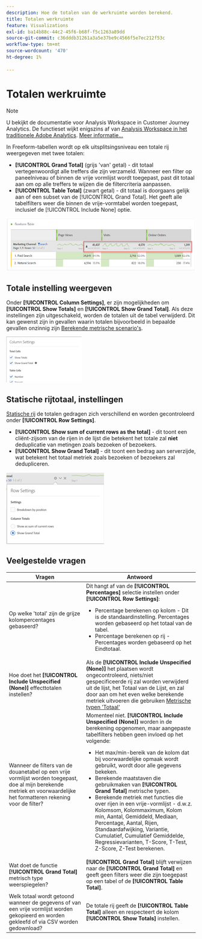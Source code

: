 ```yaml
---
description: Hoe de totalen van de werkruimte worden berekend.
title: Totalen werkruimte
feature: Visualizations
exl-id: ba14b88c-44c2-45f6-b68f-f5c1263a89dd
source-git-commit: c36dddb31261a3a5e37be9c4566f5e7ec212f53c
workflow-type: tm+mt
source-wordcount: '470'
ht-degree: 1%

---
```


# Totalen werkruimte

>[!NOTE]
>
>U bekijkt de documentatie voor Analysis Workspace in Customer Journey Analytics. De functieset wijkt enigszins af van [Analysis Workspace in het traditionele Adobe Analytics](https://experienceleague.adobe.com/docs/analytics/analyze/analysis-workspace/home.html). [Meer informatie...](/help/getting-started/cja-aa.md)

In Freeform-tabellen wordt op elk uitsplitsingsniveau een totale rij weergegeven met twee totalen:

* **[!UICONTROL Grand Total]** (grijs &#39;van&#39; getal) - dit totaal vertegenwoordigt alle treffers die zijn verzameld. Wanneer een filter op paneelniveau of binnen de vrije vormlijst wordt toegepast, past dit totaal aan om op alle treffers te wijzen die de filtercriteria aanpassen.
* **[!UICONTROL Table Total]** (zwart getal) - dit totaal is doorgaans gelijk aan of een subset van de [!UICONTROL Grand Total]. Het geeft alle tabelfilters weer die binnen de vrije-vormtabel worden toegepast, inclusief de [!UICONTROL Include None] optie.

![](assets/total-row.png)

## Totale instelling weergeven

Onder **[!UICONTROL Column Settings]**, er zijn mogelijkheden om **[!UICONTROL Show Totals]** en **[!UICONTROL Show Grand Total]**. Als deze instellingen zijn uitgeschakeld, worden de totalen uit de tabel verwijderd. Dit kan gewenst zijn in gevallen waarin totalen bijvoorbeeld in bepaalde gevallen onzinnig zijn [Berekende metrische scenario&#39;s](https://experienceleague.adobe.com/docs/analytics/components/calculated-metrics/calcmetrics-reference/cm-totals.html).

![](assets/column-settings-total.png)

## Statische rijtotaal, instellingen

[Statische rij](/help/analysis-workspace/visualizations/freeform-table/column-row-settings/manual-vs-dynamic-rows.md) de totalen gedragen zich verschillend en worden gecontroleerd onder **[!UICONTROL Row Settings]**.

* **[!UICONTROL Show sum of current rows as the total]** - dit toont een cliënt-zijsom van de rijen in de lijst die betekent het totale zal **niet** deduplicatie van metingen zoals bezoeken of bezoekers.
* **[!UICONTROL Show Grand Total]** - dit toont een bedrag aan serverzijde, wat betekent het totaal metriek zoals bezoeken of bezoekers zal dedupliceren.

![](assets/static-rows.png)

## Veelgestelde vragen

| Vragen | Antwoord |
|---|---|
| Op welke &#39;total&#39; zijn de grijze kolompercentages gebaseerd? | Dit hangt af van de **[!UICONTROL Percentages]** selectie instellen onder **[!UICONTROL Row Settings]**:<ul><li>Percentage berekenen op kolom - Dit is de standaardinstelling. Percentages worden gebaseerd op het totaal van de tabel.</li><li>Percentage berekenen op rij - Percentages worden gebaseerd op het Eindtotaal.</li></ul> |
| Hoe doet het **[!UICONTROL Include Unspecified (None)]** effecttotalen instellen? | Als de **[!UICONTROL Include Unspecified (None)]** het plaatsen wordt ongecontroleerd, niets/niet gespecificeerde rij zal worden verwijderd uit de lijst, het Totaal van de Lijst, en zal door aan om het even welke berekende metriek uitvoeren die gebruiken [Metrische typen &#39;Totaal&#39;](https://experienceleague.adobe.com/docs/analytics/components/calculated-metrics/calcmetric-workflow/m-metric-type-alloc.html) |
| Wanneer de filters van de douanetabel op een vrije vormlijst worden toegepast, doe al mijn berekende metriek en voorwaardelijke het formatteren rekening voor de filter? | Momenteel niet. **[!UICONTROL Include Unspecified (None)]** worden in de berekening opgenomen, maar aangepaste tabelfilters hebben geen invloed op het volgende:<ul><li>Het max/min-bereik van de kolom dat bij voorwaardelijke opmaak wordt gebruikt, wordt door alle gegevens bekeken.</li><li>Berekende maatstaven die gebruikmaken van **[!UICONTROL Grand Total]** metrische typen.</li><li>Berekende metriek met functies die over rijen in een vrije-vormlijst - d.w.z. Kolomsom, Kolommaximum, Kolom min, Aantal, Gemiddeld, Mediaan, Percentage, Aantal, Rijen, Standaardafwijking, Variantie, Cumulatief, Cumulatief Gemiddelde, Regressievarianten, T-Score, T-Test, Z-Score, Z-Test berekenen.</li></ul> |
| Wat doet de functie **[!UICONTROL Grand Total]** metrisch type weerspiegelen? | **[!UICONTROL Grand Total]** blijft verwijzen naar de **[!UICONTROL Grand Total]** en geeft geen filters weer die zijn toegepast op een tabel of de **[!UICONTROL Table Total]**. |
| Welk totaal wordt getoond wanneer de gegevens of van een vrije vormlijst worden gekopieerd en worden gekleefd of via CSV worden gedownload? | De totale rij geeft de **[!UICONTROL Table Total]** alleen en respecteert de kolom **[!UICONTROL Show Totals]** instellen. |
